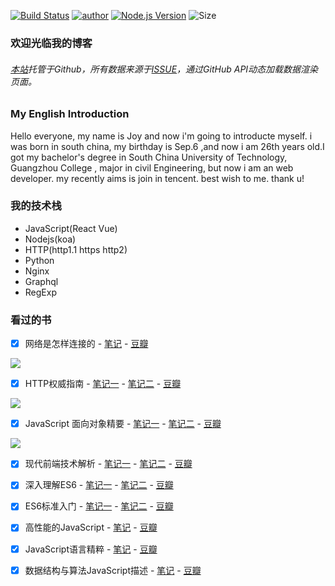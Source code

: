 [![Build Status](https://travis-ci.org/pengliheng/pengliheng.github.io.svg?branch=master)](https://travis-ci.org/pengliheng/pengliheng.github.io)
[![author](https://img.shields.io/badge/author-peng-blue.svg)](https://github.com/pengliheng/pengliheng.github.io)
[![Node.js Version](https://img.shields.io/badge/node.js-8.7.0-blue.svg)](http://nodejs.org/download)
![Size](https://github-size-badge.herokuapp.com/pengliheng/pengliheng.github.io.svg)


### 欢迎光临我的博客

###### [本站](https://pipk.top)托管于Github，所有数据来源于[ISSUE](https://github.com/pengliheng/pengliheng.github.io/issues)，通过GitHub API动态加载数据渲染页面。

### My English Introduction
Hello everyone, my name is Joy and now i'm going to introducte myself. i was born in south china, my birthday is Sep.6 ,and now i am 26th years old.I got my bachelor's degree in South China University of Technology, Guangzhou College
, major in civil Engineering, but now i am an web developer. my recently aims is join in tencent. best wish to me. thank u!



<!-- ### TODO
- [ ] An Overview of Arrays and Memory - 文章
- [ ] 代码片段Gist
- [ ] serverless
- [ ] 任意写一个Vscode插件
- [ ] 参考[less-watch-compile](https://github.com/pawlh/less-watch-compile)+[postcss](https://github.com/postcss/postcss)写一个拥有自动转换less->css+[autoprefixer](https://github.com/postcss/autoprefixer) - 库
- [ ] 静态类型检查 - typescript -->


<!-- ### 发展方向
- Graphql API
- React + next.js 从服务器端渲染页面
- Github Issue Page - server less
- GoLang 搭建后端
- ~~Vue搭建前端页面~~
- 代码片段Gist
- 分析Github相关数据 -->


<!-- ### 特性
- [x] 博客
- [x] 仓库集合
- [x] 计划任务TODO
- [x] 响应式
- [x] 数据持久化
- [x] 按需加载
- [ ] 静态类型检查 -->

### 我的技术栈
- JavaScript(React Vue)
- Nodejs(koa)
- HTTP(http1.1 https http2)
- Python
- Nginx
- Graphql
- RegExp


### 看过的书
- [X] 网络是怎样连接的 - [笔记](https://github.com/pengliheng/pengliheng.github.io/issues/40) - [豆瓣](https://book.douban.com/subject/26941639/)

![](https://static.pipk.top/api/public/images/6075462533216409.png)


- [X] HTTP权威指南 - [笔记一](https://github.com/pengliheng/pengliheng.github.io/issues/45) - [笔记二](https://github.com/pengliheng/pengliheng.github.io/issues/52) - [豆瓣](https://book.douban.com/subject/10746113/)

![](https://static.pipk.top/api/public/images/2376380500856452.png)


- [X] JavaScript 面向对象精要 - [笔记一](https://github.com/pengliheng/pengliheng.github.io/issues/29) - [笔记二](https://github.com/pengliheng/pengliheng.github.io/issues/31) - [豆瓣](https://book.douban.com/subject/26352658/)

![](https://static.pipk.top/api/public/images/7833702919612766.png)


- [X] 现代前端技术解析 - [笔记一](https://github.com/pengliheng/pengliheng.github.io/issues/28) - [笔记二](https://github.com/pengliheng/pengliheng.github.io/issues/58) - [豆瓣](https://book.douban.com/subject/27021790/)

- [X] 深入理解ES6 - [笔记一](https://github.com/pengliheng/pengliheng.github.io/issues/32) - [笔记二](https://github.com/pengliheng/pengliheng.github.io/issues/51) - [豆瓣](https://book.douban.com/subject/27072230/)

- [X] ES6标准入门 - [笔记一](https://github.com/pengliheng/pengliheng.github.io/issues/23) - [笔记二](https://github.com/pengliheng/pengliheng.github.io/issues/26) - [豆瓣](https://book.douban.com/subject/26708954/)

- [X] 高性能的JavaScript - [笔记](https://github.com/pengliheng/pengliheng.github.io/issues/15) - [豆瓣](https://book.douban.com/subject/5362856/)

- [X] JavaScript语言精粹 - [笔记](https://github.com/pengliheng/pengliheng.github.io/issues/10) - [豆瓣](https://book.douban.com/subject/3590768/)

- [X] 数据结构与算法JavaScript描述 - [笔记](https://github.com/pengliheng/pengliheng.github.io/issues/6) - [豆瓣](https://book.douban.com/subject/25945449/)


<!-- ### 贡献代码

```bash
git clone https://github.com/pengliheng/pengliheng.github.io.git
cd ./blog
yarn            # 安装依赖
yarn run w      # 监听10086端口
yarn run nodemon      # 监听10086端口
```
**Welcome PR 😀** -->
